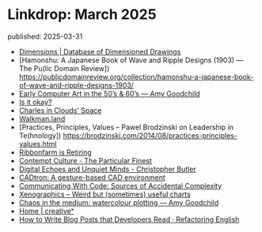 # Linkdrop: March 2025
<div class="published-slug">published: 2025-03-31</div>

- [Dimensions | Database of Dimensioned Drawings](https://www.dimensions.com/)
- [Hamonshu: A Japanese Book of Wave and Ripple Designs (1903) — The Pu(lic Domain Review])
https://publicdomainreview.org/collection/hamonshu-a-japanese-book-of-wave-and-ripple-designs-1903/
- [Early Computer Art in the 50’s & 60’s — Amy Goodchild](https://www.amygoodchild.com/blog/computer-art-50s-and-60s)
- [Is it okay?](https://www.robinsloan.com/lab/is-it-okay/)
- [Charles in Clouds' Space](https://inclouds.space/)
- [Walkman.land](https://walkman.land/)
- [Practices, Principles, Values – Pawel Brodzinski on Leadership in Te(hnology])
https://brodzinski.com/2014/08/practices-principles-values.html
- [Ribbonfarm is Retiring](https://www.ribbonfarm.com/2024/10/10/ribbonfarm-is-retiring/#more-8046)
- [Contempt Culture - The Particular Finest](https://blog.aurynn.com/2015/12/16-contempt-culture)
- [Digital Echoes and Unquiet Minds - Christopher Butler](https://www.chrbutler.com/digital-echoes-and-unquiet-minds)
- [CADtron: A gesture-based CAD environment](https://kevinlynagh.com/cadtron/)
- [Communicating With Code: Sources of Accidental Complexity](https://aidancully.blogspot.com/2014/07/sources-of-accidental-complexity.html?m=1)
- [Xenographics – Weird but (sometimes) useful charts](https://xeno.graphics/)
- [Chaos in the medium: watercolour plotting — Amy Goodchild](https://www.amygoodchild.com/blog/watercolour-plots)
- [Home | creativeˣ](https://creativexproject.org/)
- [How to Write Blog Posts that Developers Read · Refactoring English](https://refactoringenglish.com/chapters/write-blog-posts-developers-read/)
